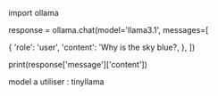 import ollama

response = ollama.chat(model='llama3.1', messages=[

  {
    'role': 'user',
    'content': 'Why is the sky blue?,
  },
])

print(response['message']['content'])

model a utiliser : tinyllama
